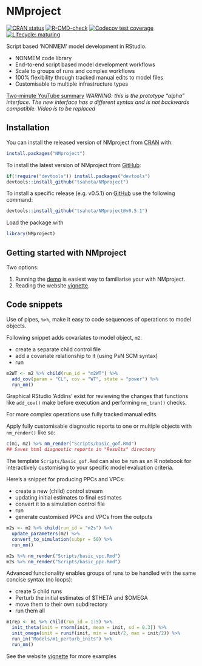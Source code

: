 
<!-- README.md is generated from README.Rmd. Please edit that file -->

# NMproject

<!-- badges: start -->

[![CRAN
status](https://www.r-pkg.org/badges/version/NMproject)](https://CRAN.R-project.org/package=NMproject)
[![R-CMD-check](https://github.com/tsahota/NMproject/workflows/R-CMD-check/badge.svg)](https://github.com/tsahota/NMproject/actions)
[![Codecov test
coverage](https://codecov.io/gh/tsahota/NMproject/branch/master/graph/badge.svg)](https://codecov.io/gh/tsahota/NMproject?branch=master)
[![Lifecycle:
maturing](https://img.shields.io/badge/lifecycle-maturing-blue.svg)](https://lifecycle.r-lib.org/articles/stages.html)
<!-- badges: end -->

Script based ‘NONMEM’ model development in RStudio.

-   NONMEM code library
-   End-to-end script based model development workflows
-   Scale to groups of runs and complex workflows
-   100% flexibility through tracked manual edits to model files
-   Customisable to multiple infrastructure types

[Two-minute YouTube
summary](https://www.youtube.com/watch?v=b7oBb6QZub8) *WARNING: this is
the prototype “alpha” interface. The new interface has a different
syntax and is not backwards compatible. Video is to be replaced*

## Installation

You can install the released version of NMproject from
[CRAN](https://CRAN.R-project.org) with:

``` r
install.packages("NMproject")
```

To install the latest version of NMproject from
[GitHub](https://github.com/):

``` r
if(!require("devtools")) install.packages("devtools")
devtools::install_github("tsahota/NMproject")
```

To install a specific release (e.g. v0.5.1) on
[GitHub](https://github.com/) use the following command:

``` r
devtools::install_github("tsahota/NMproject@v0.5.1")
```

Load the package with

``` r
library(NMproject)
```

## Getting started with NMproject

Two options:

1.  Running the
    [demo](https://tsahota.github.io/NMproject/articles/articles/NMproject.html#demo-1)
    is easiest way to familiarise your with NMproject.
2.  Reading the website
    [vignette](https://tsahota.github.io/NMproject/articles/articles/NMproject.html).

## Code snippets

Use of pipes, `%>%`, make it easy to code sequences of operations to
model objects.

Following snippet adds covariates to model object, `m2`:

-   create a separate child control file
-   add a covariate relationship to it (using PsN SCM syntax)
-   run

``` r
m2WT <- m2 %>% child(run_id = "m2WT") %>%
  add_cov(param = "CL", cov = "WT", state = "power") %>%
  run_nm()
```

Graphical RStudio ‘Addins’ exist for reviewing the changes that
functions like `add_cov()` make before execution and performing
`nm_tran()` checks.

For more complex operations use fully tracked manual edits.

Apply fully customisable diagnostic reports to one or multiple objects
with `nm_render()` like so:

``` r
c(m1, m2) %>% nm_render("Scripts/basic_gof.Rmd")
## Saves html diagnostic reports in "Results" directory
```

The template `Scripts/basic_gof.Rmd` can also be run as an R notebook
for interactively customising to your specific model evaluation
criteria.

Here’s a snippet for producing PPCs and VPCs:

-   create a new (child) control stream
-   updating initial estimates to final estimates
-   convert it to a simulation control file
-   run
-   generate customised PPCs and VPCs from the outputs

``` r
m2s <- m2 %>% child(run_id = "m2s") %>%
  update_parameters(m2) %>%
  convert_to_simulation(subpr = 50) %>%
  run_nm()

m2s %>% nm_render("Scripts/basic_vpc.Rmd")
m2s %>% nm_render("Scripts/basic_ppc.Rmd")
```

Advanced functionality enables groups of runs to be handled with the
same concise syntax (no loops):

-   create 5 child runs
-   Perturb the initial estimates of $THETA and $OMEGA
-   move them to their own subdirectory
-   run them all

``` r
m1rep <- m1 %>% child(run_id = 1:5) %>% 
  init_theta(init = rnorm(init, mean = init, sd = 0.3)) %>%
  init_omega(init = runif(init, min = init/2, max = init/2)) %>%
  run_in("Models/m1_perturb_inits") %>%
  run_nm()
```

See the website
[vignette](https://tsahota.github.io/NMproject/articles/articles/NMproject.html)
for more examples
